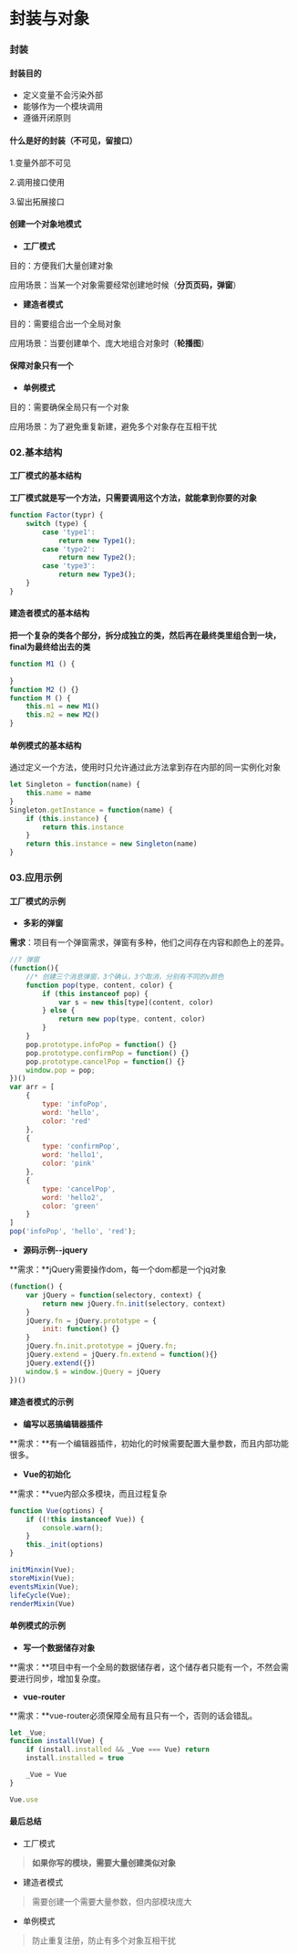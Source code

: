 # 封装与对象



### 封装

#### 封装目的

+ 定义变量不会污染外部
+ 能够作为一个模块调用
+ 遵循开闭原则

#### 什么是好的封装（不可见，留接口）

1.变量外部不可见

2.调用接口使用

3.留出拓展接口



#### 创建一个对象地模式

+ **工厂模式**

目的：方便我们大量创建对象

应用场景：当某一个对象需要经常创建地时候（**分页页码，弹窗**）

+ **建造者模式**

目的：需要组合出一个全局对象

应用场景：当要创建单个、庞大地组合对象时（**轮播图**）



#### 保障对象只有一个

+ **单例模式**

目的：需要确保全局只有一个对象

应用场景：为了避免重复新建，避免多个对象存在互相干扰



### 02.基本结构

#### 工厂模式的基本结构

**工厂模式就是写一个方法，只需要调用这个方法，就能拿到你要的对象**

```js
function Factor(typr) {
    switch (type) {
        case 'type1':
            return new Type1();
        case 'type2':
            return new Type2();
        case 'type3':
            return new Type3();
    }
}
```

#### 建造者模式的基本结构

**把一个复杂的类各个部分，拆分成独立的类，然后再在最终类里组合到一块，final为最终给出去的类**

```js
function M1 () {
    
}
function M2 () {}
function M () {
    this.m1 = new M1()
    this.m2 = new M2()
}
```



#### 单例模式的基本结构

通过定义一个方法，使用时只允许通过此方法拿到存在内部的同一实例化对象

```js
let Singleton = function(name) {
    this.name = name
}
Singleton.getInstance = function(name) {
    if (this.instance) {
        return this.instance
    }
    return this.instance = new Singleton(name)
}
```



### 03.应用示例

#### 工厂模式的示例

+ **多彩的弹窗**

**需求**：项目有一个弹窗需求，弹窗有多种，他们之间存在内容和颜色上的差异。

```js
//? 弹窗
(function(){
    //* 创建三个消息弹窗，3个确认，3个取消，分别有不同的v颜色
    function pop(type, content, color) {
        if (this instanceof pop) {
            var s = new this[type](content, color)
        } else {
            return new pop(type, content, color)
        }
    }
    pop.prototype.infoPop = function() {}
    pop.prototype.confirmPop = function() {}
    pop.prototype.cancelPop = function() {}
    window.pop = pop;
})()
var arr = [
    {
        type: 'infoPop',
        word: 'hello',
        color: 'red'
    },
    {
        type: 'confirmPop',
        word: 'hello1',
        color: 'pink'
    },
    {
        type: 'cancelPop',
        word: 'hello2',
        color: 'green'
    }
]
pop('infoPop', 'hello', 'red');
```

+ **源码示例--jquery**

**需求：**jQuery需要操作dom，每一个dom都是一个jq对象

```js
(function() {
    var jQuery = function(selectory, context) {
        return new jQuery.fn.init(selectory, context)
    }
    jQuery.fn = jQuery.prototype = {
        init: function() {}
    }
    jQuery.fn.init.prototype = jQuery.fn;
    jQuery.extend = jQuery.fn.extend = function(){}
    jQuery.extend({})
    window.$ = window.jQuery = jQuery
})()
```

#### 建造者模式的示例

+ **编写以恶搞编辑器插件**

**需求：**有一个编辑器插件，初始化的时候需要配置大量参数，而且内部功能很多。



+ **Vue的初始化**

**需求：**vue内部众多模块，而且过程复杂

```js
function Vue(options) {
    if ((!this instanceof Vue)) {
        console.warn();
    } 
    this._init(options)
}

initMinxin(Vue);
storeMixin(Vue);
eventsMixin(Vue);
lifeCycle(Vue);
renderMixin(Vue)
```

#### 单例模式的示例

+ **写一个数据储存对象**

**需求：**项目中有一个全局的数据储存者，这个储存者只能有一个，不然会需要进行同步，增加复杂度。



+ **vue-router**

**需求：**vue-router必须保障全局有且只有一个，否则的话会错乱。

```js
let _Vue;
function install(Vue) {
    if (install.installed && _Vue === Vue) return 
    install.installed = true

    _Vue = Vue
}

Vue.use
```

#### 最后总结

+ 工厂模式

> **如果你写的模块，需要大量创建类似对象**

+ 建造者模式

> 需要创建一个需要大量参数，但内部模块庞大

+ 单例模式

> 防止重复注册，防止有多个对象互相干扰